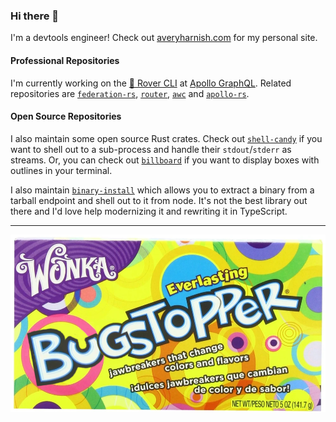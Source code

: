 ### Hi there 👋

I'm a devtools engineer! Check out [averyharnish.com](https://averyharnish.com) for my personal site.

#### Professional Repositories

I'm currently working on the [🤖 Rover CLI](https://github.com/apollographql/rover) at [Apollo GraphQL](https://apollographql.com). Related repositories are [`federation-rs`](https://github.com/apollographql/federation-rs), [`router`](https://github.com/apollographql/router), [`awc`](https://github.com/apollographql/awc) and [`apollo-rs`](https://github.com/apollographql/apollo-rs).

#### Open Source Repositories

I also maintain some open source Rust crates. Check out [`shell-candy`](https://github.com/EverlastingBugstopper/shell-candy) if you want to shell out to a sub-process and handle their `stdout`/`stderr` as streams. Or, you can check out [`billboard`](https://github.com/EverlastingBugstopper/billboard) if you want to display boxes with outlines in your terminal.

I also maintain [`binary-install`](https://github.com/EverlastingBugstopper/binary-install) which allows you to extract a binary from a tarball endpoint and shell out to it from node. It's not the best library out there and I'd love help modernizing it and rewriting it in TypeScript.

---

![A photoshopped box of Everlasting Gobstoppers that says EverlastingBugstopper instead](./everlastingbugstopper.png)
